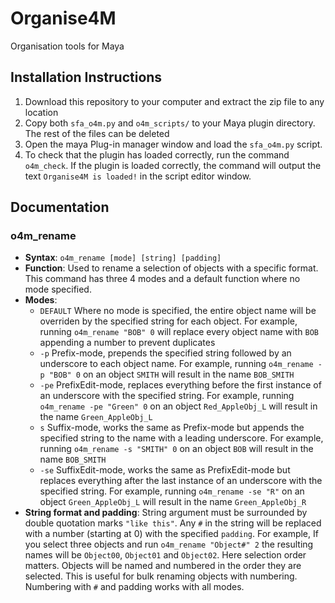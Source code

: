 # Organise4M
Organisation tools for Maya

## Installation Instructions
1) Download this repository to your computer and extract the zip file to any location
2) Copy both ``sfa_o4m.py`` and ``o4m_scripts/`` to your Maya plugin directory. The rest of the files can be deleted
3) Open the maya Plug-in manager window and load the ``sfa_o4m.py`` script.
4) To check that the plugin has loaded correctly, run the command ``o4m_check``. If the plugin is loaded correctly, the command will output the text ``Organise4M is loaded!`` in the script editor window.

## Documentation
### o4m_rename
- **Syntax**: ``o4m_rename [mode] [string] [padding]``
- **Function**: Used to rename a selection of objects with a specific format. This command has three 4 modes and a default function where no mode specified.
- **Modes**:
  - ``DEFAULT`` Where no mode is specified, the entire object name will be overriden by the specified string for each object. For example, running ``o4m_rename "BOB" 0`` will replace every object name with ``BOB`` appending a number to prevent duplicates
  - ``-p`` Prefix-mode, prepends the specified string followed by an underscore to each object name. For example, running ``o4m_rename -p "BOB" 0`` on an object ``SMITH`` will result in the name ``BOB_SMITH``
  - ``-pe`` PrefixEdit-mode, replaces everything before the first instance of an underscore with the specified string. For example, running ``o4m_rename -pe "Green" 0`` on an object ``Red_AppleObj_L`` will result in the name ``Green_AppleObj_L``
  - ``s`` Suffix-mode, works the same as Prefix-mode but appends the specified string to the name with a leading underscore. For example, running ``o4m_rename -s "SMITH" 0`` on an object ``BOB`` will result in the name ``BOB_SMITH``
  - ``-se`` SuffixEdit-mode, works the same as PrefixEdit-mode but replaces everything after the last instance of an underscore with the specified string. For example, running ``o4m_rename -se "R"`` on an object ``Green_AppleObj_L`` will result in the name ``Green_AppleObj_R``
- **String format and padding**: String argument must be surrounded by double quotation marks ``"like this"``. Any ``#`` in the string will be replaced with a number (starting at 0) with the specified ``padding``. For example, If you select three objects and run ``o4m_rename "Object#" 2`` the resulting names will be ``Object00``, ``Object01`` and ``Object02``. Here selection order matters. Objects will be named and numbered in the order they are selected. This is useful for bulk renaming objects with numbering. Numbering with ``#`` and padding works with all modes.
